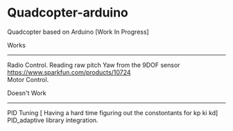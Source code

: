 Quadcopter-arduino
==================

Quadcopter based on Arduino [Work In Progress]

Works
________

Radio Control.
Reading raw pitch Yaw from the 9DOF sensor https://www.sparkfun.com/products/10724 <br />
Motor Control.  


Doesn't Work
__________

PID Tuning [ Having a hard time figuring out the constontants for kp ki kd]  <br />
PID_adaptive library integration.












